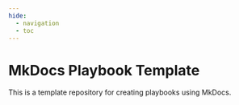 ```yaml
---
hide:
  - navigation
  - toc
---
```


# MkDocs Playbook Template

This is a template repository for creating playbooks using MkDocs.
